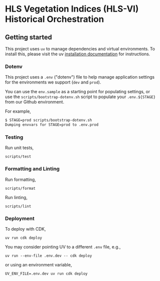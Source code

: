 # HLS Vegetation Indices (HLS-VI) Historical Orchestration

## Getting started

This project uses `uv` to manage dependencies and virtual environments. To install this, please visit the
uv [installation documentation](https://docs.astral.sh/uv/getting-started/installation/) for instructions.

### Dotenv

This project uses a `.env` ("dotenv") file to help manage application settings for the environments
we support (`dev` and `prod`).

You can use the `env.sample` as a starting point for populating settings, or use the
`scripts/bootstrap-dotenv.sh` script to populate your `.env.${STAGE}` from our Github
environment.

For example,
```bash
$ STAGE=prod scripts/bootstrap-dotenv.sh
Dumping envvars for STAGE=prod to .env.prod
```

### Testing

Run unit tests,
```
scripts/test
```

### Formatting and Linting

Run formatting,
```
scripts/format
```

Run linting,
```
scripts/lint
```

### Deployment

To deploy with CDK,
```
uv run cdk deploy
```

You may consider pointing UV to a different `.env` file, e.g.,
```
uv run --env-file .env.dev -- cdk deploy
```
or using an environment variable,
```
UV_ENV_FILE=.env.dev uv run cdk deploy
```

